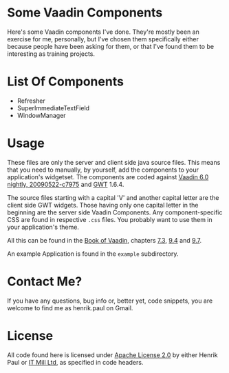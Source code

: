 # Some Vaadin Components

Here's some Vaadin components I've done. They're mostly been an exercise
for me, personally, but I've chosen them specifically either because
people have been asking for them, or that I've found them to be
interesting as training projects.

# List Of Components

* Refresher
* SuperImmediateTextField
* WindowManager

# Usage

These files are only the server and client side java source files. This
means that you need to manually, by yourself, add the components to your
application's widgetset. The components are coded against [Vaadin 6.0
nightly, 20090522-c7975][V6NJAR] and [GWT][GWT] 1.6.4.

[V6NJAR]: http://vaadin.com/download/nightly/6.0/vaadin-6.0.nightly-20090522-c7975.jar
[GWT]: http://code.google.com/webtoolkit/versions.html

The source files starting with a capital 'V' and another capital letter
are the client side GWT widgets. Those having only one capital letter in
the beginning are the server side Vaadin Components. Any
component-specific CSS are found in respective `.css` files. You probably
want to use them in your application's theme.

All this can be found in the [Book of Vaadin][BoV], chapters [7.3][BoV73],
[9.4][BoV94] and [9.7][BoV97].

[BoV]:   http://vaadin.com/book/-/page/preface.html
[BoV73]: http://vaadin.com/book/-/page/themes.creating.html
[BoV94]: http://vaadin.com/book/-/page/gwt.widgetset.html
[BoV97]: http://vaadin.com/book/-/page/gwt.development.html

An example Application is found in the `example` subdirectory.

# Contact Me?

If you have any questions, bug info or, better yet, code snippets, you are
welcome to find me as henrik.paul on Gmail.

# License

All code found here is licensed under [Apache License 2.0][AL2] by either Henrik Paul or [IT Mill Ltd][IM], as specified in code headers.

[AL2]: http://www.apache.org/licenses/LICENSE-2.0.html
[IM]:  http://itmill.com/
